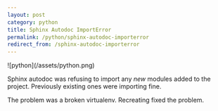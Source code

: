 ```yaml
---
layout: post
category: python
title: Sphinx Autodoc ImportError
permalink: /python/sphinx-autodoc-importerror
redirect_from: /sphinx-autodoc-importerror
---
```

<div class="wide-logos" markdown="1">
![python](/assets/python.png)
</div>

Sphinx autodoc was refusing to import any *new* modules added to the project.
Previously existing ones were importing fine.

The problem was a broken virtualenv. Recreating fixed the problem.
